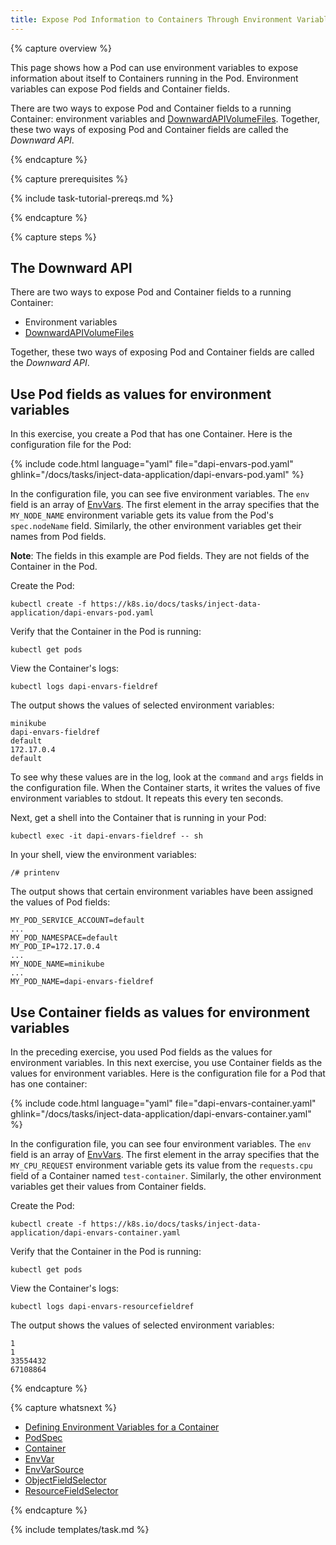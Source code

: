 ```yaml
---
title: Expose Pod Information to Containers Through Environment Variables
---
```


{% capture overview %}

This page shows how a Pod can use environment variables to expose information
about itself to Containers running in the Pod. Environment variables can expose
Pod fields and Container fields.

There are two ways to expose Pod and Container fields to a running Container:
environment variables and
[DownwardAPIVolumeFiles](/docs/resources-reference/v1.6/#downwardapivolumefile-v1-core).
Together, these two ways of exposing Pod and Container fields are called the
*Downward API*.

{% endcapture %}


{% capture prerequisites %}

{% include task-tutorial-prereqs.md %}

{% endcapture %}


{% capture steps %}

## The Downward API

There are two ways to expose Pod and Container fields to a running Container:

* Environment variables
* [DownwardAPIVolumeFiles](/docs/resources-reference/v1.6/#downwardapivolumefile-v1-core)

Together, these two ways of exposing Pod and Container fields are called the
*Downward API*.


## Use Pod fields as values for environment variables

In this exercise, you create a Pod that has one Container. Here is the
configuration file for the Pod:

{% include code.html language="yaml" file="dapi-envars-pod.yaml" ghlink="/docs/tasks/inject-data-application/dapi-envars-pod.yaml" %}

In the configuration file, you can see five environment variables. The `env`
field is an array of
[EnvVars](/docs/resources-reference/v1.6/#envvar-v1-core).
The first element in the array specifies that the `MY_NODE_NAME` environment
variable gets its value from the Pod's `spec.nodeName` field. Similarly, the
other environment variables get their names from Pod fields.

**Note**: The fields in this example are Pod fields. They are not fields of the
Container in the Pod.

Create the Pod:

```shell
kubectl create -f https://k8s.io/docs/tasks/inject-data-application/dapi-envars-pod.yaml
```

Verify that the Container in the Pod is running:

```
kubectl get pods
```

View the Container's logs:

```
kubectl logs dapi-envars-fieldref
```

The output shows the values of selected environment variables:

```
minikube
dapi-envars-fieldref
default
172.17.0.4
default
```

To see why these values are in the log, look at the `command` and `args` fields
in the configuration file. When the Container starts, it writes the values of
five environment variables to stdout. It repeats this every ten seconds.

Next, get a shell into the Container that is running in your Pod:

```
kubectl exec -it dapi-envars-fieldref -- sh
```

In your shell, view the environment variables:

```
/# printenv
```

The output shows that certain environment variables have been assigned the
values of Pod fields:

```
MY_POD_SERVICE_ACCOUNT=default
...
MY_POD_NAMESPACE=default
MY_POD_IP=172.17.0.4
...
MY_NODE_NAME=minikube
...
MY_POD_NAME=dapi-envars-fieldref
```

## Use Container fields as values for environment variables

In the preceding exercise, you used Pod fields as the values for environment
variables. In this next exercise, you use Container fields as the values for
environment variables. Here is the configuration file for a Pod that has one
container:

{% include code.html language="yaml" file="dapi-envars-container.yaml" ghlink="/docs/tasks/inject-data-application/dapi-envars-container.yaml" %}

In the configuration file, you can see four environment variables. The `env`
field is an array of
[EnvVars](/docs/resources-reference/v1.6/#envvar-v1-core).
The first element in the array specifies that the `MY_CPU_REQUEST` environment
variable gets its value from the `requests.cpu` field of a Container named
`test-container`. Similarly, the other environment variables get their values
from Container fields.

Create the Pod:

```shell
kubectl create -f https://k8s.io/docs/tasks/inject-data-application/dapi-envars-container.yaml
```

Verify that the Container in the Pod is running:

```
kubectl get pods
```

View the Container's logs:

```
kubectl logs dapi-envars-resourcefieldref
```

The output shows the values of selected environment variables:

```
1
1
33554432
67108864
```

{% endcapture %}

{% capture whatsnext %}

* [Defining Environment Variables for a Container](/docs/tasks/configure-pod-container/define-environment-variable-container/)
* [PodSpec](/docs/resources-reference/v1.6/#podspec-v1-core)
* [Container](/docs/resources-reference/v1.6/#container-v1-core)
* [EnvVar](/docs/resources-reference/v1.6/#envvar-v1-core)
* [EnvVarSource](/docs/resources-reference/v1.6/#envvarsource-v1-core)
* [ObjectFieldSelector](/docs/resources-reference/v1.6/#objectfieldselector-v1-core)
* [ResourceFieldSelector](/docs/resources-reference/v1.6/#resourcefieldselector-v1-core)

{% endcapture %}


{% include templates/task.md %}

